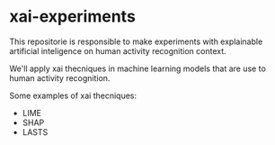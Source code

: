 # xai-experiments

This repositorie is responsible to make experiments with explainable artificial inteligence on human activity recognition context.

We'll apply xai thecniques in machine learning models that are use to human activity recognition.

Some examples of xai thecniques:

- LIME
- SHAP
- LASTS
